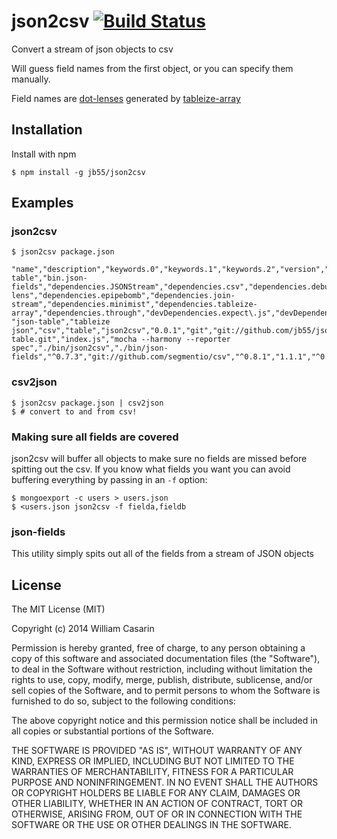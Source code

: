 
# json2csv [![Build Status](https://travis-ci.org/jb55/json2csv.svg)](https://travis-ci.org/jb55/json2csv)

  Convert a stream of json objects to csv

  Will guess field names from the first object, or you can specify them manually.

  Field names are [dot-lenses](https://github.com/jb55/dot-lens) generated by
  [tableize-array](https://github.com/jb55/tableize-array)

## Installation

  Install with npm

    $ npm install -g jb55/json2csv

## Examples

### json2csv

    $ json2csv package.json

```
"name","description","keywords.0","keywords.1","keywords.2","version","repository.type","repository.url","main","scripts.test","bin.json-table","bin.json-fields","dependencies.JSONStream","dependencies.csv","dependencies.debug","dependencies.dot-lens","dependencies.epipebomb","dependencies.join-stream","dependencies.minimist","dependencies.tableize-array","dependencies.through","devDependencies.expect\.js","devDependencies.from","devDependencies.mocha"
"json-table","tableize json","csv","table","json2csv","0.0.1","git","git://github.com/jb55/json-table.git","index.js","mocha --harmony --reporter spec","./bin/json2csv","./bin/json-fields","^0.7.3","git://github.com/segmentio/csv","^0.8.1","1.1.1","^0.1.1","0.0.0","0.0.8","^1.1.0","^2.3.4","*","^0.1.3","*"
```

### csv2json

    $ json2csv package.json | csv2json
    $ # convert to and from csv!

### Making sure all fields are covered

json2csv will buffer all objects to make sure no fields are missed before
spitting out the csv. If you know what fields you want you can avoid buffering
everything by passing in an `-f` option:

    $ mongoexport -c users > users.json 
    $ <users.json json2csv -f fielda,fieldb

### json-fields

This utility simply spits out all of the fields from a stream of JSON objects

## License

  The MIT License (MIT)

  Copyright (c) 2014 William Casarin

  Permission is hereby granted, free of charge, to any person obtaining a copy
  of this software and associated documentation files (the "Software"), to deal
  in the Software without restriction, including without limitation the rights
  to use, copy, modify, merge, publish, distribute, sublicense, and/or sell
  copies of the Software, and to permit persons to whom the Software is
  furnished to do so, subject to the following conditions:

  The above copyright notice and this permission notice shall be included in
  all copies or substantial portions of the Software.

  THE SOFTWARE IS PROVIDED "AS IS", WITHOUT WARRANTY OF ANY KIND, EXPRESS OR
  IMPLIED, INCLUDING BUT NOT LIMITED TO THE WARRANTIES OF MERCHANTABILITY,
  FITNESS FOR A PARTICULAR PURPOSE AND NONINFRINGEMENT. IN NO EVENT SHALL THE
  AUTHORS OR COPYRIGHT HOLDERS BE LIABLE FOR ANY CLAIM, DAMAGES OR OTHER
  LIABILITY, WHETHER IN AN ACTION OF CONTRACT, TORT OR OTHERWISE, ARISING FROM,
  OUT OF OR IN CONNECTION WITH THE SOFTWARE OR THE USE OR OTHER DEALINGS IN
  THE SOFTWARE.

